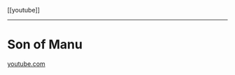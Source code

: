 [[youtube]]
***
# Son of Manu
[youtube.com](https://www.youtube.com/channel/UCH-zMwGTcYBExWxRig4z9Eg/videos)